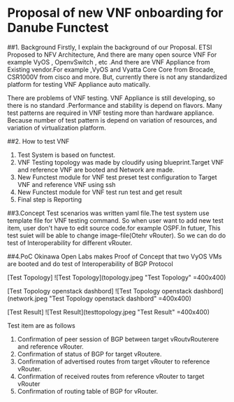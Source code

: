 Proposal of new VNF onboarding for Danube Functest
==================================================

##1. Background
Firstly, I explain the background of our Proposal. ETSI Proposed to NFV Architecture, And there are many open source VNF For example VyOS , OpenvSwitch , etc .And there are VNF Appliance from Existing vendor.For example ,VyOS and Vyatta Core Core from Brocade, CSR1000V from cisco and more. But, currently there is not any standardized platform for testing VNF Appliance auto matically.
 
There are problems of VNF testing. VNF Appliance is still developing, so there is no standard .Performance and stability is depend on flavors. Many test patterns are required in VNF testing more than hardware appliance. Because number of test pattern is depend on variation of resources, and variation of virtualization platform.
 
##2. How to test VNF
 1. Test System is based on functest.
 2. VNF Testing topology was made by cloudify using blueprint.Target VNF and reference
      VNF are booted and Network are made.
 3. New Functest module for VNF test preset test configuration to Target VNF and reference  VNF using ssh
 4. New Functest module for VNF test run test and get result
 5. Final step is Reporting

##3.Concept
Test scenarios was written yaml file.The test system use template file for VNF testing command. So when user want to add new test item, user don't have to edit source code.for example OSPF.In futuer, This test suiet  will be able to change  image-file(Otehr vRouter). So we can do do test of Interoperability for different vRouter.
 
##4.PoC
Okinawa Open Labs makes Proof of Concept that two VyOS VMs are booted and do test of Interoperability of BGP Protocol

[Test Topology]
![Test Topology](topology.jpeg "Test Topology"  =400x400)  
  
[Test Topology openstack dashbord]
![Test Topology openstack dashbord](network.jpeg "Test Topology openstack dashbord" =400x400)  
  
[Test Result]
![Test Result](testtopology.jpeg "Test Result" =400x400)  

Test item are as follows
 1. Confirmation of peer session of BGP between target vRoutvRouterere and reference vRouter.
 2. Confirmation of status of BGP for target vRoutere.
 3. Confirmation of advertised routes from target vRouter to reference vRouter.
 4. Confirmation of received routes from reference vRouter to target vRouter
 5. Confirmation of routing table of BGP for vRouter.

